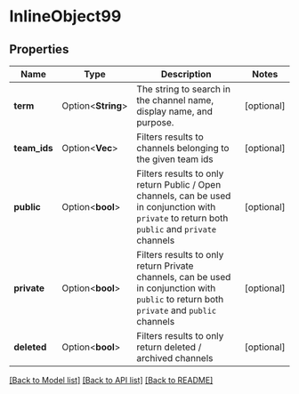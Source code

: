 # InlineObject99

## Properties

Name | Type | Description | Notes
------------ | ------------- | ------------- | -------------
**term** | Option<**String**> | The string to search in the channel name, display name, and purpose. | [optional]
**team_ids** | Option<**Vec<String>**> | Filters results to channels belonging to the given team ids  | [optional]
**public** | Option<**bool**> | Filters results to only return Public / Open channels, can be used in conjunction with `private` to return both `public` and `private` channels  | [optional]
**private** | Option<**bool**> | Filters results to only return Private channels, can be used in conjunction with `public` to return both `private` and `public` channels  | [optional]
**deleted** | Option<**bool**> | Filters results to only return deleted / archived channels  | [optional]

[[Back to Model list]](../README.md#documentation-for-models) [[Back to API list]](../README.md#documentation-for-api-endpoints) [[Back to README]](../README.md)


